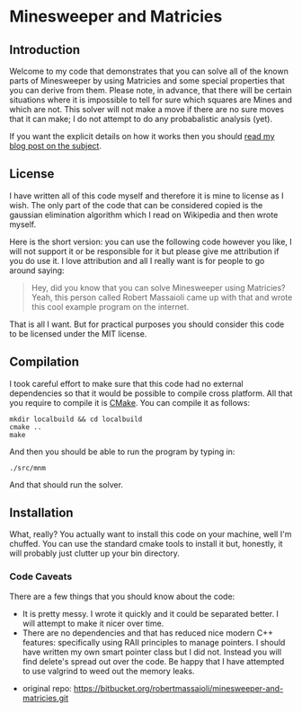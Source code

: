 # Minesweeper and Matricies

## Introduction

Welcome to my code that demonstrates that you can solve all of the known parts of
Minesweeper by using Matricies and some special properties that you can derive from them.
Please note, in advance, that there will be certain situations where it is impossible to
tell for sure which squares are Mines and which are not. This solver will not make a move
if there are no sure moves that it can make; I do not attempt to do any probabalistic
analysis (yet).

If you want the explicit details on how it works then you should [read my blog post on the
subject][1].

## License

I have written all of this code myself and therefore it is mine to license as I wish. The
only part of the code that can be considered copied is the gaussian elimination algorithm
which I read on Wikipedia and then wrote myself.

Here is the short version: you can use the following code however you like, I will not
support it or be responsible for it but please give me attribution if you do use it. I
love attribution and all I really want is for people to go around saying:

> Hey, did you know that you can solve Minesweeper using Matricies? Yeah, this person called 
> Robert Massaioli came up with that and wrote this cool example program on the internet.

That is all I want. But for practical purposes you should consider this code to be
licensed under the MIT license.

## Compilation

I took careful effort to make sure that this code had no external dependencies so that it
would be possible to compile cross platform. All that you require to compile it is [CMake][2]. 
You can compile it as follows:

    mkdir localbuild && cd localbuild
    cmake ..
    make

And then you should be able to run the program by typing in:

    ./src/mnm

And that should run the solver. 

## Installation

What, really? You actually want to install this code on your machine, well I'm chuffed.
You can use the standard cmake tools to install it but, honestly, it will probably just
clutter up your bin directory.

### Code Caveats

There are a few things that you should know about the code:

 - It is pretty messy. I wrote it quickly and it could be separated better. I will attempt
   to make it nicer over time.
 - There are no dependencies and that has reduced nice modern C++ features: specifically
   using RAII principles to manage pointers. I should have written my own smart pointer
   class but I did not. Instead you will find delete's spread out over the code. Be happy
   that I have attempted to use valgrind to weed out the memory leaks.

* original repo: https://bitbucket.org/robertmassaioli/minesweeper-and-matricies.git

 [1]: http://robertmassaioli.wordpress.com/2013/01/12/solving-minesweeper-with-matricies/
 [2]: http://www.cmake.org/
